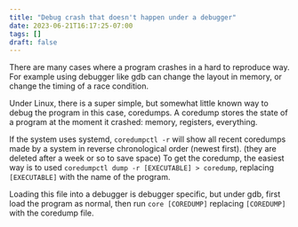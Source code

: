 ```yaml
---
title: "Debug crash that doesn't happen under a debugger"
date: 2023-06-21T16:17:25-07:00
tags: []
draft: false
---
```


There are many cases where a program crashes in a hard to reproduce way.
For example using debugger like gdb can change the layout in memory, or change the timing of a race condition.

Under Linux, there is a super simple, but somewhat little known way to debug the program in this case, coredumps.
A coredump stores the state of a program at the moment it crashed: memory, registers, everything.

If the system uses systemd, `coredumpctl -r` will show all recent coredumps made by a system in reverse chronological order (newest first). (they are deleted after a week or so to save space)
To get the coredump, the easiest way is to used `coredumpctl dump -r [EXECUTABLE] > coredump`, replacing `[EXECUTABLE]` with the name of the program. 

Loading this file into a debugger is debugger specific, but under gdb, first load the program as normal, then run `core [COREDUMP]` replacing `[COREDUMP]` with the coredump file.


